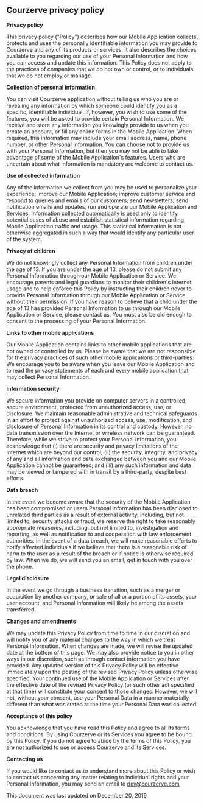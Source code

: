 #

<h2><b>Courzerve privacy policy</b></h2>

<!-- link to live site https://omaremam.github.io/courzerve-privacypolicy/ --> 

<b>Privacy policy</b> 

This privacy policy ("Policy") describes how our Mobile Application collects, protects and uses the personally identifiable information you may provide to Courzerve and any of its products or services. It also describes the choices available to you regarding our use of your Personal Information and how you can access and update this information. This Policy does not apply to the practices of companies that we do not own or control, or to individuals that we do not employ or manage. 

<b>Collection of personal information</b> 

You can visit Courzerve application without telling us who you are or revealing any information by which someone could identify you as a specific, identifiable individual. If, however, you wish to use some of the features, you will be asked to provide certain Personal Information. We receive and store any information you knowingly provide to us when you create an account, or fill any online forms in the Mobile Application. When required, this information may include your email address, name, phone number, or other Personal Information. You can choose not to provide us with your Personal Information, but then you may not be able to take advantage of some of the Mobile Application's features. Users who are uncertain about what information is mandatory are welcome to contact us. 

<b>Use of collected information</b> 

Any of the information we collect from you may be used to personalize your experience; improve our Mobile Application; improve customer service and respond to queries and emails of our customers; send newsletters; send notification emails and updates, run and operate our Mobile Application and Services. Information collected automatically is used only to identify potential cases of abuse and establish statistical information regarding Mobile Application traffic and usage. This statistical information is not otherwise aggregated in such a way that would identify any particular user of the system. 

<b>Privacy of children</b> 

We do not knowingly collect any Personal Information from children under the age of 13. If you are under the age of 13, please do not submit any Personal Information through our Mobile Application or Service. We encourage parents and legal guardians to monitor their children's Internet usage and to help enforce this Policy by instructing their children never to provide Personal Information through our Mobile Application or Service without their permission. If you have reason to believe that a child under the age of 13 has provided Personal Information to us through our Mobile Application or Service, please contact us. You must also be old enough to consent to the processing of your Personal Information. 

<b>Links to other mobile applications</b> 

Our Mobile Application contains links to other mobile applications that are not owned or controlled by us. Please be aware that we are not responsible for the privacy practices of such other mobile applications or third-parties. We encourage you to be aware when you leave our Mobile Application and to read the privacy statements of each and every mobile application that may collect Personal Information. 

<b>Information security</b> 

We secure information you provide on computer servers in a controlled, secure environment, protected from unauthorized access, use, or disclosure. We maintain reasonable administrative and technical safeguards in an effort to protect against unauthorized access, use, modification, and disclosure of Personal Information in its control and custody. However, no data transmission over the Internet or wireless network can be guaranteed. Therefore, while we strive to protect your Personal Information, you acknowledge that (i) there are security and privacy limitations of the Internet which are beyond our control; (ii) the security, integrity, and privacy of any and all information and data exchanged between you and our Mobile Application cannot be guaranteed; and (iii) any such information and data may be viewed or tampered with in transit by a third-party, despite best efforts. 

<b>Data breach</b> 

In the event we become aware that the security of the Mobile Application has been compromised or users Personal Information has been disclosed to unrelated third parties as a result of external activity, including, but not limited to, security attacks or fraud, we reserve the right to take reasonably appropriate measures, including, but not limited to, investigation and reporting, as well as notification to and cooperation with law enforcement authorities. In the event of a data breach, we will make reasonable efforts to notify affected individuals if we believe that there is a reasonable risk of harm to the user as a result of the breach or if notice is otherwise required by law. When we do, we will send you an email, get in touch with you over the phone. 

<b>Legal disclosure</b> 

In the event we go through a business transition, such as a merger or acquisition by another company, or sale of all or a portion of its assets, your user account, and Personal Information will likely be among the assets transferred. 

<b>Changes and amendments</b> 

We may update this Privacy Policy from time to time in our discretion and will notify you of any material changes to the way in which we treat Personal Information. When changes are made, we will revise the updated date at the bottom of this page. We may also provide notice to you in other ways in our discretion, such as through contact information you have provided. Any updated version of this Privacy Policy will be effective immediately upon the posting of the revised Privacy Policy unless otherwise specified. Your continued use of the Mobile Application or Services after the effective date of the revised Privacy Policy (or such other act specified at that time) will constitute your consent to those changes. However, we will not, without your consent, use your Personal Data in a manner materially different than what was stated at the time your Personal Data was collected. 

<b>Acceptance of this policy</b> 

You acknowledge that you have read this Policy and agree to all its terms and conditions. By using Courzerve or its Services you agree to be bound by this Policy. If you do not agree to abide by the terms of this Policy, you are not authorized to use or access Courzerve and its Services. 

<b>Contacting us</b> 

If you would like to contact us to understand more about this Policy or wish to contact us concerning any matter relating to individual rights and your Personal Information, you may send an email to dev@courzerve.com 

This document was last updated on December 20, 2019 
